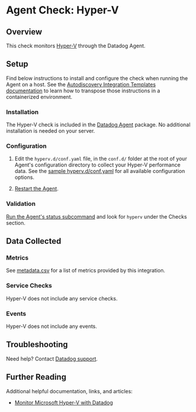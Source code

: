 # Agent Check: Hyper-V

## Overview

This check monitors [Hyper-V][1] through the Datadog Agent.

## Setup

Find below instructions to install and configure the check when running the Agent on a host. See the [Autodiscovery Integration Templates documentation][2] to learn how to transpose those instructions in a containerized environment.

### Installation

The Hyper-V check is included in the [Datadog Agent][3] package. No additional installation is needed on your server.

### Configuration

1. Edit the `hyperv.d/conf.yaml` file, in the `conf.d/` folder at the root of your Agent's configuration directory to collect your Hyper-V performance data. See the [sample hyperv.d/conf.yaml][4] for all available configuration options.

2. [Restart the Agent][5].

### Validation

[Run the Agent's status subcommand][6] and look for `hyperv` under the Checks section.

## Data Collected

### Metrics

See [metadata.csv][7] for a list of metrics provided by this integration.

### Service Checks

Hyper-V does not include any service checks.

### Events

Hyper-V does not include any events.

## Troubleshooting

Need help? Contact [Datadog support][8].

## Further Reading

Additional helpful documentation, links, and articles:

* [Monitor Microsoft Hyper-V with Datadog][9]

[1]: https://docs.microsoft.com/en-us/windows-server/virtualization/hyper-v/hyper-v-on-windows-server
[2]: https://docs.datadoghq.com/agent/autodiscovery/integrations
[3]: https://docs.datadoghq.com/agent/basic_agent_usage/windows
[4]: https://github.com/DataDog/integrations-core/blob/master/hyperv/datadog_checks/hyperv/data/conf.yaml.example
[5]: https://docs.datadoghq.com/agent/guide/agent-commands/?tab=agentv6#start-stop-and-restart-the-agent
[6]: https://docs.datadoghq.com/agent/guide/agent-commands/?tab=agentv6#agent-status-and-information
[7]: https://github.com/DataDog/integrations-core/blob/master/hyperv/metadata.csv
[8]: https://docs.datadoghq.com/help
[9]: https://www.datadoghq.com/blog/monitor-microsoft-hyperv-with-datadog
